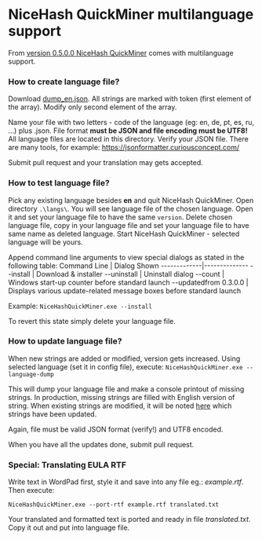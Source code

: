 # NiceHash QuickMiner multilanguage support

From [version 0.5.0.0 NiceHash QuickMiner](https://github.com/nicehash/NiceHashQuickMiner/releases) comes with multilanguage support.

### How to create language file?
Download [dump_en.json](/lang/dump_en.json). All strings are marked with token (first element of the array). Modify only second element of the array.

Name your file with two letters - code of the language (eg: en, de, pt, es, ru, ...) plus .json. File format **must be JSON and file encoding must be UTF8!** All language files are located in this directory. Verify your JSON file. There are many tools, for example: https://jsonformatter.curiousconcept.com/

Submit pull request and your translation may gets accepted.

### How to test language file?
Pick any existing language besides **en** and quit NiceHash QuickMiner. Open directory `.\langs\`. You will see language file of the chosen language. Open it and set your language file to have the same `version`. Delete chosen language file, copy in your language file and set your language file to have same name as deleted language. Start NiceHash QuickMiner - selected language will be yours.

Append command line arguments to view special dialogs as stated in the following table:
Command Line | Dialog Shown
-------------|--------------
--install | Download & installer
--uninstall | Uninstall dialog
--count | Windows start-up counter before standard launch
--updatedfrom 0.3.0.0 | Displays various update-related message boxes before standard launch

Example: `NiceHashQuickMiner.exe --install`

To revert this state simply delete your language file.

### How to update language file?

When new strings are added or modified, version gets increased. Using selected language (set it in config file), execute:
`NiceHashQuickMiner.exe --language-dump`

This will dump your language file and make a console printout of missing strings. In production, missing strings are filled with English version of string. When existing strings are modified, it will be noted [here](/lang/UPDATES.md) which strings have been updated.

Again, file must be valid JSON format (verify!) and UTF8 encoded.

When you have all the updates done, submit pull request.


### Special: Translating EULA RTF

Write text in WordPad first, style it and save into any file eg.: _example.rtf_. Then execute:

`NiceHashQuickMiner.exe --port-rtf example.rtf translated.txt`

Your translated and formatted text is ported and ready in file _translated.txt_. Copy it out and put into language file.
